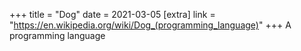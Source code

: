 +++
title = "Dog"
date = 2021-03-05
[extra]
link = "https://en.wikipedia.org/wiki/Dog_(programming_language)"
+++
A programming language

